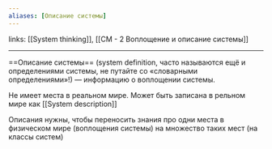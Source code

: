 ```yaml
---
aliases: [Описание системы]
---
```

links: [[System thinking]], [[СМ - 2 Воплощение и описание системы]]

---

==Описание системы== (system definition, часто называются ещё и определениями системы, не путайте со «словарными определениями»!) — информацию о воплощении системы.

Не имеет места в реальном мире. Может быть записана в рельном мире как [[System description]]

Описания нужны, чтобы переносить знания про одни места в физическом мире (воплощения системы) на множество таких мест (на классы систем)